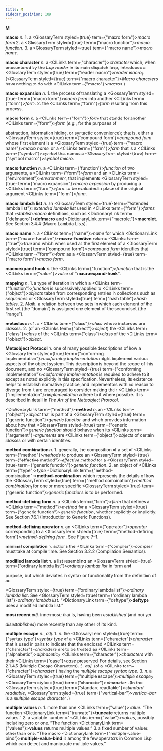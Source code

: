 ```yaml
---
title: M
sidebar_position: 109
---
```


**M** 



**macro** *n.* 1. a <GlossaryTerm styled={true} term={"macro form"}><i>macro form</i></GlossaryTerm> 2. a <GlossaryTerm styled={true} term={"macro function"}><i>macro function</i></GlossaryTerm>. 3. a <GlossaryTerm styled={true} term={"macro name"}><i>macro name</i></GlossaryTerm>. 



**macro character** *n.* a <ClLinks  term={"character"}><i>character</i></ClLinks> which, when encountered by the *Lisp reader* in its main dispatch loop, introduces a <GlossaryTerm styled={true} term={"reader macro"}><i>reader macro</i></GlossaryTerm><sub>1</sub>. (<GlossaryTerm styled={true} term={"macro character"}><i>Macro characters</i></GlossaryTerm> have nothing to do with <ClLinks  term={"macro"}><i>macros</i></ClLinks>.) 



**macro expansion** *n.* 1. the process of translating a <GlossaryTerm styled={true} term={"macro form"}><i>macro form</i></GlossaryTerm> into another <ClLinks  term={"form"}><i>form</i></ClLinks>. 2. the <ClLinks  term={"form"}><i>form</i></ClLinks> resulting from this process. 



**macro form** *n.* a <ClLinks  term={"form"}><i>form</i></ClLinks> that stands for another <ClLinks  term={"form"}><i>form</i></ClLinks> (*e.g.*, for the purposes of 



abstraction, information hiding, or syntactic convenience); that is, either a <GlossaryTerm styled={true} term={"compound form"}><i>compound form</i></GlossaryTerm> whose first element is a <GlossaryTerm styled={true} term={"macro name"}><i>macro name</i></GlossaryTerm>, or a <ClLinks  term={"form"}><i>form</i></ClLinks> that is a <ClLinks  term={"symbol"}><i>symbol</i></ClLinks> that names a <GlossaryTerm styled={true} term={"symbol macro"}><i>symbol macro</i></GlossaryTerm>. 



**macro function** *n.* a <ClLinks  term={"function"}><i>function</i></ClLinks> of two arguments, a <ClLinks  term={"form"}><i>form</i></ClLinks> and an <ClLinks  term={"environment"}><i>environment</i></ClLinks>, that implements <GlossaryTerm styled={true} term={"macro expansion"}><i>macro expansion</i></GlossaryTerm> by producing a <ClLinks  term={"form"}><i>form</i></ClLinks> to be evaluated in place of the original argument <ClLinks  term={"form"}><i>form</i></ClLinks>. 



**macro lambda list** *n.* an <GlossaryTerm styled={true} term={"extended lambda list"}><i>extended lambda list</i></GlossaryTerm> used in <ClLinks  term={"form"}><i>forms</i></ClLinks> that *establish macro* definitions, such as <DictionaryLink  term={"defmacro"}><b>defmacro</b></DictionaryLink> and <DictionaryLink  term={"macrolet"}><b>macrolet</b></DictionaryLink>. See Section 3.4.4 (Macro Lambda Lists). 



**macro name** *n.* a <ClLinks  term={"name"}><i>name</i></ClLinks> for which <DictionaryLink  term={"macro-function"}><b>macro-function</b></DictionaryLink> returns <ClLinks  term={"true"}><i>true</i></ClLinks> and which when used as the first element of a <GlossaryTerm styled={true} term={"compound form"}><i>compound form</i></GlossaryTerm> identifies that <ClLinks  term={"form"}><i>form</i></ClLinks> as a <GlossaryTerm styled={true} term={"macro form"}><i>macro form</i></GlossaryTerm>. 



**macroexpand hook** *n.* the <ClLinks  term={"function"}><i>function</i></ClLinks> that is the <ClLinks  term={"value"}><i>value</i></ClLinks> of **\*macroexpand-hook\***. 



**mapping** *n.* 1. a type of iteration in which a <ClLinks  term={"function"}><i>function</i></ClLinks> is successively applied to <ClLinks  term={"object"}><i>objects</i></ClLinks> taken from corresponding entries in collections such as *sequences* or <GlossaryTerm styled={true} term={"hash table"}><i>hash tables</i></GlossaryTerm>. 2. *Math.* a relation between two sets in which each element of the first set (the “domain”) is assigned one element of the second set (the “range”). 



**metaclass** *n.* 1. a <ClLinks  term={"class"}><i>class</i></ClLinks> whose instances are *classes*. 2. (of an <ClLinks  term={"object"}><i>object</i></ClLinks>) the <ClLinks  term={"class"}><i>class</i></ClLinks> of the <ClLinks  term={"class"}><i>class</i></ClLinks> of the <ClLinks  term={"object"}><i>object</i></ClLinks>. 



**Metaobject Protocol** *n.* one of many possible descriptions of how a <GlossaryTerm styled={true} term={"conforming implementation"}><i>conforming implementation</i></GlossaryTerm> might implement various aspects of the object system. This description is beyond the scope of this document, and no <GlossaryTerm styled={true} term={"conforming implementation"}><i>conforming implementation</i></GlossaryTerm> is required to adhere to it except as noted explicitly in this specification. Nevertheless, its existence helps to establish normative practice, and implementors with no reason to diverge from it are encouraged to consider making their <ClLinks  term={"implementation"}><i>implementation</i></ClLinks> adhere to it where possible. It is described in detail in *The Art of the Metaobject Protocol*. 







 



 



<DictionaryLink  term={"method"}><b>method</b></DictionaryLink> *n.* an <ClLinks  term={"object"}><i>object</i></ClLinks> that is part of a <GlossaryTerm styled={true} term={"generic function"}><i>generic function</i></GlossaryTerm> and which provides information about how that <GlossaryTerm styled={true} term={"generic function"}><i>generic function</i></GlossaryTerm> should behave when its <ClLinks  term={"argument"}><i>arguments</i></ClLinks> are <ClLinks  term={"object"}><i>objects</i></ClLinks> of certain *classes* or with certain identities. 



**method combination** *n.* 1. generally, the composition of a set of <ClLinks  term={"method"}><i>methods</i></ClLinks> to produce an <GlossaryTerm styled={true} term={"effective method"}><i>effective method</i></GlossaryTerm> for a <GlossaryTerm styled={true} term={"generic function"}><i>generic function</i></GlossaryTerm>. 2. an object of <ClLinks  term={"type"}><i>type</i></ClLinks> <DictionaryLink  term={"method-combination"}><b>method-combination</b></DictionaryLink>, which represents the details of how the <GlossaryTerm styled={true} term={"method combination"}><i>method combination</i></GlossaryTerm><sub>1</sub> for one or more specific <GlossaryTerm styled={true} term={"generic function"}><i>generic functions</i></GlossaryTerm> is to be performed. 



**method-defining form** *n.* a <ClLinks  term={"form"}><i>form</i></ClLinks> that defines a <ClLinks  term={"method"}><i>method</i></ClLinks> for a <GlossaryTerm styled={true} term={"generic function"}><i>generic function</i></GlossaryTerm>, whether explicitly or implicitly. See Section 7.6.1 (Introduction to Generic Functions). 



**method-defining operator** *n.* an <ClLinks  term={"operator"}><i>operator</i></ClLinks> corresponding to a <GlossaryTerm styled={true} term={"method-defining form"}><i>method-defining form</i></GlossaryTerm>. See Figure 7–1. 



**minimal compilation** *n.* actions the <ClLinks  term={"compiler"}><i>compiler</i></ClLinks> must take at compile time. See Section 3.2.2 (Compilation Semantics). 



**modified lambda list** *n.* a list resembling an <GlossaryTerm styled={true} term={"ordinary lambda list"}><i>ordinary lambda list</i></GlossaryTerm> in form and 



purpose, but which deviates in syntax or functionality from the definition of an 



<GlossaryTerm styled={true} term={"ordinary lambda list"}><i>ordinary lambda list</i></GlossaryTerm>. See <GlossaryTerm styled={true} term={"ordinary lambda list"}><i>ordinary lambda list</i></GlossaryTerm>. “<DictionaryLink  term={"deftype"}><b>deftype</b></DictionaryLink> uses a modified lambda list.” 



**most recent** *adj.* innermost; that is, having been *established* (and not yet 



*disestablished*) more recently than any other of its kind. 



**multiple escape** *n.*, *adj.* 1. *n.* the <GlossaryTerm styled={true} term={"syntax type"}><i>syntax type</i></GlossaryTerm> of a <ClLinks  term={"character"}><i>character</i></ClLinks> that is used in pairs to indicate that the enclosed <ClLinks  term={"character"}><i>characters</i></ClLinks> are to be treated as <ClLinks  term={"alphabetic"}><i>alphabetic</i></ClLinks><sub>2</sub> <ClLinks  term={"character"}><i>characters</i></ClLinks> with their <ClLinks  term={"case"}><i>case</i></ClLinks> preserved. For details, see Section 2.1.4.5 (Multiple Escape Characters). 2. *adj.* (of a <ClLinks  term={"character"}><i>character</i></ClLinks> ) having the *multiple escape syntax type*. 3. *n.* a <GlossaryTerm styled={true} term={"multiple escape"}><i>multiple escape</i></GlossaryTerm><sub>2</sub> <GlossaryTerm styled={true} term={"character"}><i>character</i></GlossaryTerm> . (In the <GlossaryTerm styled={true} term={"standard readtable"}><i>standard readtable</i></GlossaryTerm>, <GlossaryTerm styled={true} term={"vertical-bar"}><i>vertical-bar</i></GlossaryTerm> is a *multiple escape character* .) 



**multiple values** *n.* 1. more than one <ClLinks  term={"value"}><i>value</i></ClLinks>. “The function <DictionaryLink  term={"truncate"}><b>truncate</b></DictionaryLink> returns multiple values.” 2. a variable number of <ClLinks  term={"value"}><i>values</i></ClLinks>, possibly including zero or one. “The function <DictionaryLink  term={"values"}><b>values</b></DictionaryLink> returns multiple values.” 3. a fixed number of values other than one. “The macro <DictionaryLink  term={"multiple-value-bind"}><b>multiple-value-bind</b></DictionaryLink> is among the few operators in Common Lisp which can detect and manipulate multiple values.” 



